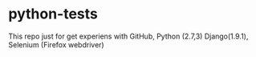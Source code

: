 # python-tests
This repo just for get experiens with GitHub, Python (2.7,3) Django(1.9.1), Selenium (Firefox webdriver)
